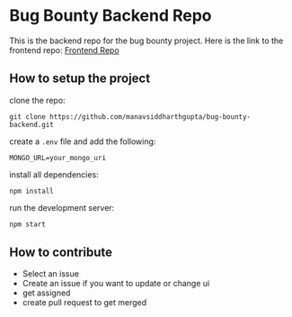 # Bug Bounty Backend Repo

This is the backend repo for the bug bounty project. Here is the link to the frontend repo:
[Frontend Repo](https://github.com/manavsiddharthgupta/bug-bounty)

## How to setup the project

clone the repo:

```
git clone https://github.com/manavsiddharthgupta/bug-bounty-backend.git
```

create a `.env` file and add the following:

```env
MONGO_URL=your_mongo_uri
```

install all dependencies:

```
npm install
```

run the development server:

```bash
npm start
```

## How to contribute

- Select an issue
- Create an issue if you want to update or change ui
- get assigned
- create pull request to get merged
